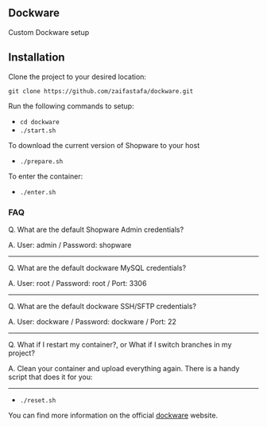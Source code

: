 ## Dockware

Custom Dockware setup

## Installation

Clone the project to your desired location: 

`git clone https://github.com/zaifastafa/dockware.git`

Run the following commands to setup:

* `cd dockware`
* `./start.sh`

To download the current version of Shopware to your host

* `./prepare.sh`

To enter the container: 

* `./enter.sh`

### FAQ 
Q. What are the default Shopware Admin credentials?

A. User: admin / Password: shopware

------

Q. What are the default dockware MySQL credentials?

A. User: root / Password: root / Port: 3306

------

Q. What are the default dockware SSH/SFTP credentials?

A. User: dockware / Password: dockware / Port: 22

------

Q. What if I restart my container?, or What if I switch branches in my project?

A. Clean your container and upload everything again. There is a handy script that does it for you:

------
* `./reset.sh`

You can find more information on the official [dockware](https://dockware.io) website.
